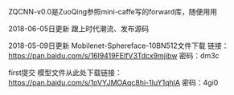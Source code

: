 ZQCNN-v0.0是ZuoQing参照mini-caffe写的forward库，随便用用

2018-06-05日更新
跟上时代潮流、发布源码

2018-05-09日更新
Mobilenet-Sphereface-10BN512文件下载
链接：https://pan.baidu.com/s/16l9419FElfV3Tdcx9mjibw 密码：dm3c


first提交
模型文件从此处下载链接：https://pan.baidu.com/s/1oVYJMOAqc8hi-1IuY1qhlA 密码：4gi0

